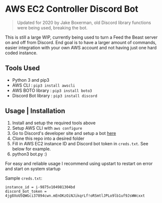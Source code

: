 # AWS EC2 Controller Discord Bot
>Updated for 2020 by Jake Boxerman, old Discord library functions were being used, breaking the bot.

This is still a large WIP, currently being used to turn a Feed the Beast server on and off from Discord. End goal is to have a larger amount of commands, easier integration with your own AWS account and not having just one hard coded instance.

## Tools Used
* Python 3 and pip3
* AWS CLI : ```pip3 install awscli ```
* AWS BOTO library : ``` pip3 install boto3 ```
* Discord Bot library : ``` pip3 install discord ```

## Usage | Installation
1. Install and setup the required tools above
2. Setup AWS CLI with ``` aws configure ```
3. Go to Discord's developer site and setup a bot [here](https://discordapp.com/developers)
4. Clone this repo into a desired folder
5. Fill in AWS EC2 instance ID and Discord bot token in ```creds.txt```. See below for example.
7. python3 bot.py :)

For easy and reliable usage I recommend using upstart to restart on error and start on system startup

Sample ```creds.txt```:

```buildoutcfg
instance_id = i-9875v104981304bd
discord_bot_token = 4jg8XoU5QWGci37894cwn.mEnOKzOiNJikqrLf!oRSmtlJPLo9lb1uf9JsWWcxxt
```